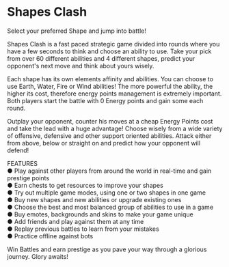 # Shapes Clash
Select your preferred Shape and jump into battle! 

Shapes Clash is a fast paced strategic game divided into rounds where you have a few seconds to think and choose an ability to use. 
Take your pick from over 60 different abilities and 4 different shapes, predict your opponent's next move and think about yours wisely.

Each shape has its own elements affinity and abilities. You can choose to use Earth, Water, Fire or Wind abilities! 
The more powerful the ability, the higher its cost, therefore energy points management is extremely important. Both players start the battle with 0 Energy points and gain some each round. 

Outplay your opponent, counter his moves at a cheap Energy Points cost and take the lead with a huge advantage! 
Choose wisely from a wide variety of offensive, defensive and other support oriented abilities. Attack either from above, below or straight on and predict how your opponent will defend! 

FEATURES
<br/>● Play against other players from around the world in real-time and gain prestige points
<br/>● Earn chests to get resources to improve your shapes
<br/>● Try out multiple game modes, using one or two shapes in one game
<br/>● Buy new shapes and new abilities or upgrade existing ones
<br/>● Choose the best and most balanced group of abilities to use in a game
<br/>● Buy emotes, backgrounds and skins to make your game unique
<br/>● Add friends and play against them at any time
<br/>● Replay previous battles to learn from your mistakes
<br/>● Practice offline against bots

Win Battles and earn prestige as you pave your way through a glorious journey. Glory awaits!
